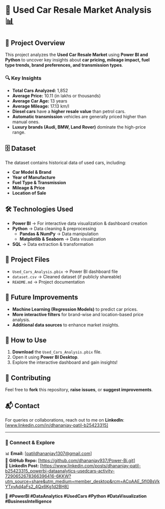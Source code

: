 # 🚗 Used Car Resale Market Analysis 📊  

## 📌 Project Overview  
This project analyzes the **Used Car Resale Market** using **Power BI and Python** to uncover key insights about **car pricing, mileage impact, fuel type trends, brand preferences, and transmission types**.  

### **🔍 Key Insights**  
- **Total Cars Analyzed:** 1,852  
- **Average Price:** 10.11 (in lakhs or thousands)  
- **Average Car Age:** 13 years  
- **Average Mileage:** 17.13 km/l  
- **Diesel cars** have a **higher resale value** than petrol cars.  
- **Automatic transmission** vehicles are generally priced higher than manual ones.  
- **Luxury brands (Audi, BMW, Land Rover)** dominate the high-price range.  


## 🗄 Dataset  
The dataset contains historical data of used cars, including:  
- **Car Model & Brand**  
- **Year of Manufacture**  
- **Fuel Type & Transmission**  
- **Mileage & Price**  
- **Location of Sale**  

## 🛠 Technologies Used  
- **Power BI** → For interactive data visualization & dashboard creation  
- **Python** → Data cleaning & preprocessing  
  - **Pandas & NumPy** → Data manipulation  
  - **Matplotlib & Seaborn** → Data visualization  
- **SQL** → Data extraction & transformation  

## 📂 Project Files  
- `Used_Cars_Analysis.pbix` → Power BI dashboard file  
- `dataset.csv` → Cleaned dataset (if publicly shareable)  
- `README.md` → Project documentation  

## 🚀 Future Improvements  
- **Machine Learning (Regression Models)** to predict car prices.  
- **More interactive filters** for brand-wise and location-based price analysis.  
- **Additional data sources** to enhance market insights.  

## 📢 How to Use  
1. **Download** the `Used_Cars_Analysis.pbix` file.  
2. Open it using **Power BI Desktop**.  
3. Explore the interactive dashboard and gain insights!  

## 🤝 Contributing  
Feel free to **fork** this repository, **raise issues**, or **suggest improvements**.  

## 📬 Contact  
For queries or collaborations, reach out to me on **LinkedIn**: [www.linkedin.com/in/dhananjay-patil-b25423315]  

---

### **🔗 Connect & Explore**  
📊 **Email:** [patildhananjay1307@gmail.com]  
📂 **GitHub Repo:** [https://github.com/dhananjay937/Power-Bi.git]  
👥 **LinkedIn Post:** [https://www.linkedin.com/posts/dhananjay-patil-b25423315_powerbi-dataanalytics-usedcars-activity-7290652678366396416-6KKW?utm_source=share&utm_medium=member_desktop&rcm=ACoAAE_5fI0BsVkYTxyAd4aFs2_4Qx6Kg1d2BH8]  

🔗 **#PowerBI #DataAnalytics #UsedCars #Python #DataVisualization #BusinessIntelligence**  

